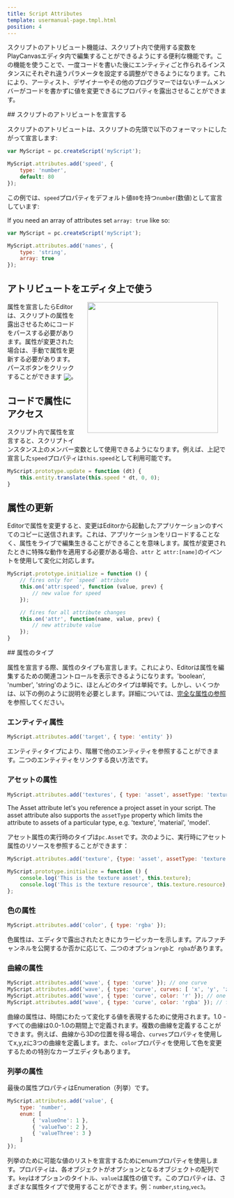 ```yaml
---
title: Script Attributes
template: usermanual-page.tmpl.html
position: 4
---
```


スクリプトのアトリビュート機能は、スクリプト内で使用する変数をPlayCanvasエディタ内で編集することができるようにする便利な機能です。この機能を使うことで、一度コードを書いた後にエンティティごと作られるインスタンスにそれぞれ違うパラメータを設定する調整ができるようになります。これにより、アーティスト、デザイナーやその他のプログラマーではないチームメンバーがコードを書かずに値を変更できるにプロパティを露出させることができます。

## スクリプトのアトリビュートを宣言する

スクリプトのアトリビュートは、スクリプトの先頭で以下のフォーマットにしたがって宣言します:

```javascript
var MyScript = pc.createScript('myScript');

MyScript.attributes.add('speed', {
    type: 'number',
    default: 80
});
```

この例では、`speed`プロパティをデフォルト値`80`を持つ`number`(数値)として宣言しています:

If you need an array of attributes set `array: true` like so:

```javascript
var MyScript = pc.createScript('myScript');

MyScript.attributes.add('names', {
    type: 'string',
    array: true
});
```

## アトリビュートをエディタ上で使う

<img src="/images/user-manual/scripting/script-attributes.jpg" style="width: 300px; float: right; padding: 20px; padding-top: 0px;"/>

属性を宣言したらEditorは、スクリプトの属性を露出させるためにコードをパースする必要があります。属性が変更された場合は、手動で属性を更新する必要があります。パースボタンをクリックすることができます <img src="/images/user-manual/scripting/parse-button.jpg" style="display: inline; vertical-align: middle;" />。

## コードで属性にアクセス

スクリプト内で属性を宣言すると、スクリプトインスタンス上のメンバー変数として使用できるようになります。例えば、上記で宣言した`speed`プロパティは`this.speed`として利用可能です。

```javascript
MyScript.prototype.update = function (dt) {
    this.entity.translate(this.speed * dt, 0, 0);
}
```

## 属性の更新

Editorで属性を変更すると、変更はEditorから起動したアプリケーションのすべてのコピーに送信されます。これは、アプリケーションをリロードすることなく、属性をライブで編集生きることができることを意味します。属性が変更されたときに特殊な動作を適用する必要がある場合、`attr` と `attr:[name]`のイベントを使用して変化に対応します。

```javascript
MyScript.prototype.initialize = function () {
    // fires only for `speed` attribute
    this.on('attr:speed', function (value, prev) {
        // new value for speed
    });

    // fires for all attribute changes
    this.on('attr', function(name, value, prev) {
        // new attribute value
    });
}
```

## 属性のタイプ

属性を宣言する際、属性のタイプも宣言します。これにより、Editorは属性を編集するための関連コントロールを表示できるようになります。'boolean', 'number', 'string'のように、ほとんどのタイプは単純です。しかし、いくつかは、以下の例のように説明を必要とします。詳細については、[完全な属性の参照][1]を参照してください。

### エンティティ属性

```javascript
MyScript.attributes.add('target', { type: 'entity' })
```

エンティティタイプにより、階層で他のエンティティを参照することができます。二つのエンティティをリンクする良い方法です。

### アセットの属性

```javascript
MyScript.attributes.add('textures', { type: 'asset', assetType: 'texture', array: true });
```

The Asset attribute let's you reference a project asset in your script. The asset attribute also supports the `assetType` property which limits the attribute to assets of a particular type, e.g. 'texture', 'material', 'model'.

アセット属性の実行時のタイプは`pc.Asset`です。次のように、実行時にアセット属性のリソースを参照することができます：

```javascript
MyScript.attributes.add('texture', {type: 'asset', assetType: 'texture'});

MyScript.prototype.initialize = function () {
    console.log('This is the texture asset', this.texture);
    console.log('This is the texture resource', this.texture.resource);
};

```

### 色の属性

```javascript
MyScript.attributes.add('color', { type: 'rgba' });
```

色属性は、エディタで露出されたときにカラーピッカーを示します。アルファチャンネルを公開するか否かに応じて、二つのオプション`rgb`と` rgba`があります。

### 曲線の属性

```javascript
MyScript.attributes.add('wave', { type: 'curve' }); // one curve
MyScript.attributes.add('wave', { type: 'curve', curves: [ 'x', 'y', 'z' ] }); // three curves: x, y, z
MyScript.attributes.add('wave', { type: 'curve', color: 'r' }); // one curve for red channel
MyScript.attributes.add('wave', { type: 'curve', color: 'rgba' }); // four curves for full color including alpha
```

曲線の属性は、時間にわたって変化する値を表現するために使用されます。1.0 - すべての曲線は0.0-1.0の期間上で定義されます。複数の曲線を定義することができます。例えば、曲線から3Dの位置を得る場合、`curves`プロパティを使用してx,y,zに3つの曲線を定義します。また、`color`プロパティを使用して色を変更するための特別なカーブエディタもあります。

### 列挙の属性

最後の属性プロパティはEnumeration（列挙）です。

```javascript
MyScript.attributes.add('value', {
    type: 'number',
    enum: [
        { 'valueOne': 1 },
        { 'valueTwo': 2 },
        { 'valueThree': 3 }
    ]
});
```

列挙のために可能な値のリストを宣言するためにenumプロパティを使用します。プロパティは、各オブジェクトがオプションとなるオブジェクトの配列です。`key`はオプションのタイトル、`value`は属性の値です。このプロパティは、さまざまな属性タイプで使用することができます。例：`number`,`sting`,`vec3`。

[1]: /api/pc.ScriptAttributes.html

